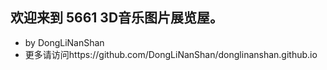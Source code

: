 ## 欢迎来到  5661  3D音乐图片展览屋。
- by DongLiNanShan
- 更多请访问https://github.com/DongLiNanShan/donglinanshan.github.io
